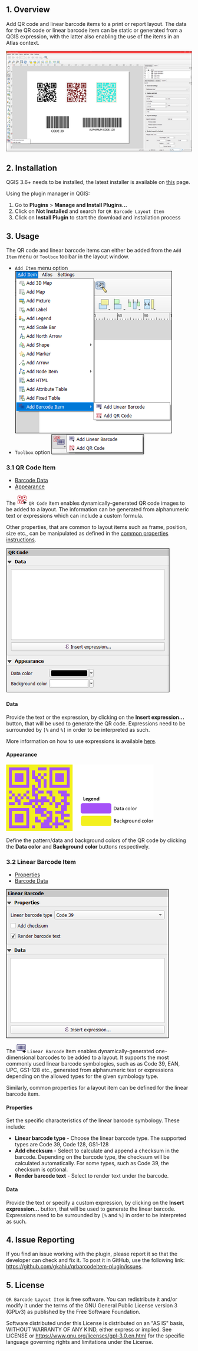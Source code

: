 ## 1. Overview
Add QR code and linear barcode items to a print or report layout. 
The data for the QR code or linear barcode item can be static or generated from a QGIS expression, with the 
latter also enabling the use of the items in an Atlas context.

![layout_window](images/layout_window.png "Layout Window")

## 2. Installation
QGIS 3.6+ needs to be installed, the latest installer is available 
on [this](https://qgis.org/en/site/forusers/download.html) page.

Using the plugin manager in QGIS:
1. Go to **Plugins** > **Manage and Install Plugins...**
2. Click on **Not Installed** and search for `QR Barcode Layout Item`
3. Click on **Install Plugin** to start the download and installation process

## <a name="pg_usage"></a>3. Usage
The QR code and linear barcode items can either be added from the `Add Item` menu or `Toolbox` toolbar in the layout window.
* `Add Item` menu option
  ![menu_add_item](images/menu_add_item.png "Menu Add Item")
* `Toolbox` option
  ![toolbox_add_item](images/toolbox_add_items.png "Toolbox Add Item")

### 3.1 QR Code Item
* [Barcode Data](#qr_code_data)
* [Appearance](#qr_appearance)

The ![qr_code](images/qrcode_plus.png "QR code") `QR Code` item enables dynamically-generated QR code images to be added to a layout. The information can be 
generated from alphanumeric text or expressions which can include a custom formula.

Other properties, that are common to layout items such as frame, position, size etc., can be manipulated as defined in the 
[common properties instructions](https://docs.qgis.org/3.10/en/docs/user_manual/print_composer/composer_items/composer_items_options.html#items-common-properties).

![qr_code panel](images/qr_code_panel.png "QR code panel")


#### <a name="qr_code_data"></a>Data ####

Provide the text or the expression, by clicking on the **Insert expression...** button, that will be used to generate the QR code. Expressions 
need to be surrounded by `[%` and `%]` in order to be interpreted as such. 

More information on 
how to use expressions is available [here](https://docs.qgis.org/3.10/en/docs/user_manual/working_with_vector/expression.html#the-expression-string-builder).


#### <a name="qr_appearance"></a>Appearance ####

![qr_color_code](images/qr_color_code_legend.png "QR color code")

Define the pattern/data and background colors of the QR code by clicking the **Data color** and 
**Background color** buttons respectively.

### 3.2 Linear Barcode Item
* [Properties](#linear_barcode_props)
* [Barcode Data](#linear_barcode_data)

![linear_barcode panel](images/linear_barcode_panel.png "Linear barcode panel")

The ![linear_barcode](images/barcode_plus.png "Linear Barcode") `Linear Barcode` item enables dynamically-generated one-dimensional barcodes to be added to a layout. 
It supports the most commonly used linear barcode symbologies, such as as Code 39, EAN, UPC, GS1-128 etc., generated from alphanumeric text or expressions depending 
on the allowed types for the given symbology type.

Similarly, common properties for a layout item can be defined for the linear barcode item.

#### <a name="linear_barcode_props"></a>Properties ####

Set the specific characteristics of the linear barcode symbology. These include:
* **Linear barcode type** - Choose the linear barcode type. The supported types are Code 39, Code 128, GS1-128
* **Add checksum** - Select to calculate and append a checksum in the barcode. Depending on the barcode type, the checksum will be calculated automatically. For some types, 
such as Code 39, the checksum is optional.
* **Render barcode text** - Select to render text under the barcode.

#### <a name="linear_barcode_data"></a>Data ####

Provide the text or specify a custom expression, by clicking on the **Insert expression...** button, that will be used to generate the linear barcode. Expressions 
need to be surrounded by `[%` and `%]` in order to be interpreted as such. 

## 4. Issue Reporting
If you find an issue working with the plugin, please report it so that the developer can check and 
fix it. To post it in GitHub, use the following 
link: https://github.com/gkahiu/qrbarcodeitem-plugin/issues.

## 5. License
`QR Barcode Layout Item` is free software. You can redistribute it and/or modify it under the terms of the GNU General 
Public License version 3 (GPLv3) as published by the Free Software Foundation. 

Software distributed under this 
License is distributed on an "AS IS" basis, WITHOUT WARRANTY OF ANY KIND, either express or implied. See LICENSE 
or https://www.gnu.org/licenses/gpl-3.0.en.html for the specific language governing rights and limitations under the License.
